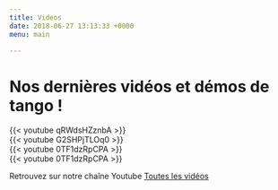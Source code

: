 ```yaml
---
title: Videos
date: 2018-06-27 13:13:33 +0000
menu: main

---
```

# Nos dernières vidéos et démos de tango !
<div class='row space-v' >
	<div class='col-md-6'>{{< youtube qRWdsHZznbA >}}</div>
	<div class='col-md-6'>{{< youtube G2SHPjTLOq0 >}}</div>
</div>

<div class='row space-v mt-4'>
	<div class='col-md-6'>
	{{< youtube 0TF1dzRpCPA >}}
	</div>
	<div class='col-md-6'>
	{{< youtube 0TF1dzRpCPA >}}
	</div
</div>


Retrouvez sur notre chaîne Youtube [Toutes les vidéos](https://www.youtube.com/playlist?list=PL6Z1BzMUtcgbFa27m2eVYUObpzle8ORZj)